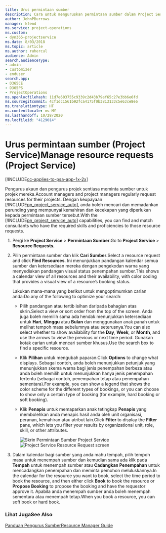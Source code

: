 ```yaml
---
title: Urus permintaan sumber
description: Cara untuk menguruskan permintaan sumber dalam Project Service
author: JohnPBurrows
manager: kfend
ms.service: project-operations
ms.custom:
- dyn365-projectservice
ms.date: 8/03/2018
ms.topic: article
ms.author: ruhercul
audience: Admin
search.audienceType:
- admin
- customizer
- enduser
search.app:
- D365CE
- D365PS
- ProjectOperations
ms.openlocfilehash: 11d7e603755c9339c2d43b79ef65c27e3bb6e6fd
ms.sourcegitcommit: 4cf1dc1561b92fca4175f0b3813133c5e63ce8e6
ms.translationtype: HT
ms.contentlocale: ms-MY
ms.lasthandoff: 10/28/2020
ms.locfileid: "4129014"
---
```

# <a name="manage-resource-requests-project-service"></a><span data-ttu-id="65b9e-103">Urus permintaan sumber (Project Service)</span><span class="sxs-lookup"><span data-stu-id="65b9e-103">Manage resource requests (Project Service)</span></span>

[!INCLUDE[cc-applies-to-psa-app-1x-2x](../includes/cc-applies-to-psa-app-1x-2x.md)]

<span data-ttu-id="65b9e-104">Pengurus akaun dan pengurus projek sentiasa meminta sumber untuk projek mereka.</span><span class="sxs-lookup"><span data-stu-id="65b9e-104">Account managers and project managers regularly request resources for their projects.</span></span> <span data-ttu-id="65b9e-105">Dengan keupayaan [!INCLUDE[pn_project_service_auto](../includes/pn-project-service-auto.md)], anda boleh mencari dan memadankan perunding yang mempunyai kemahiran dan kecekapan yang diperlukan kepada permintaan sumber tersebut.</span><span class="sxs-lookup"><span data-stu-id="65b9e-105">With the [!INCLUDE[pn_project_service_auto](../includes/pn-project-service-auto.md)] capabilities, you can find and match consultants who have the required skills and proficiencies to those resource requests.</span></span>  
  
1. <span data-ttu-id="65b9e-106">Pergi ke **Project Service** > **Permintaan Sumber**.</span><span class="sxs-lookup"><span data-stu-id="65b9e-106">Go to **Project Service** > **Resource Requests**.</span></span>  
  
2. <span data-ttu-id="65b9e-107">Pilih permintaan sumber dan klik **Cari Sumber**.</span><span class="sxs-lookup"><span data-stu-id="65b9e-107">Select a resource request and click **Find Resources**.</span></span> <span data-ttu-id="65b9e-108">Ini menunjukkan pandangan kalendar semua sumber dan ketersediaan mereka dengan pengekodan warna yang menyediakan pandangan visual status penempahan sumber.</span><span class="sxs-lookup"><span data-stu-id="65b9e-108">This shows a calendar view of all resources and their availability, with color coding that provides a visual view of a resource’s booking status.</span></span>  
  
    <span data-ttu-id="65b9e-109">Lakukan mana-mana yang berikut untuk mengoptimumkan carian anda:</span><span class="sxs-lookup"><span data-stu-id="65b9e-109">Do any of the following to optimize your search:</span></span>  
  
   -   <span data-ttu-id="65b9e-110">Pilih pandangan atau tertib isihan daripada bahagian atas skrin.</span><span class="sxs-lookup"><span data-stu-id="65b9e-110">Select a view or sort order from the top of the screen.</span></span> <span data-ttu-id="65b9e-111">Anda juga boleh memilih sama ada hendak menunjukkan ketersediaan untuk **Hari**, **Minggu** atau **Bulan** dan menggunakan anak panah untuk melihat tempoh masa sebelumnya atau seterusnya.</span><span class="sxs-lookup"><span data-stu-id="65b9e-111">You can also select whether to show availability for the **Day**, **Week**, or **Month**, and use the arrows to view the previous or next time period.</span></span> <span data-ttu-id="65b9e-112">Gunakan kotak carian untuk mencari sumber khusus.</span><span class="sxs-lookup"><span data-stu-id="65b9e-112">Use the search box to find a specific resource.</span></span>  
  
   -   <span data-ttu-id="65b9e-113">Klik **Pilihan** untuk mengubah paparan.</span><span class="sxs-lookup"><span data-stu-id="65b9e-113">Click **Options** to change what displays.</span></span> <span data-ttu-id="65b9e-114">Sebagai contoh, anda boleh menunjukkan petunjuk yang menunjukkan skema warna bagi jenis penempahan berbeza atau anda boleh memilih untuk menunjukkan hanya jenis penempahan tertentu (sebagai contoh, penempahan tetap atau penempahan sementara).</span><span class="sxs-lookup"><span data-stu-id="65b9e-114">For example, you can show a legend that shows the color scheme for the different types of bookings, or you can choose to show only a certain type of booking (for example, hard booking or soft booking).</span></span>  
  
   -   <span data-ttu-id="65b9e-115">Klik **Penapis** untuk memaparkan anak tetingkap **Penapis** yang membolehkan anda menapis hasil anda oleh unit organisasi, peranan, kemahiran atau atribut lain.</span><span class="sxs-lookup"><span data-stu-id="65b9e-115">Click **Filter** to display the **Filter** pane, which lets you filter your results by organizational unit, role, skill, or other attributes.</span></span>  
  
       <span data-ttu-id="65b9e-116">![Skrin Permintaan Sumber Project Service](../psa/media/project-service-resource-request-screen.png "Skrin Permintaan Sumber Project Service")</span><span class="sxs-lookup"><span data-stu-id="65b9e-116">![Project Service Resource Request screen](../psa/media/project-service-resource-request-screen.png "Project Service Resource Request screen")</span></span>  
  
3. <span data-ttu-id="65b9e-117">Dalam kalendar bagi sumber yang anda mahu tempah, pilih tempoh masa untuk menempah sumber dan kemudian sama ada klik pada **Tempah** untuk menempah sumber atau **Cadangkan Penempahan** untuk mencadangkan penempahan dan meminta pemohon meluluskannya.</span><span class="sxs-lookup"><span data-stu-id="65b9e-117">In the calendar for the resource you want to book, select the time period to book the resource, and then either click **Book** to book the resource or **Propose Booking** to propose the booking and have the requestor approve it.</span></span> <span data-ttu-id="65b9e-118">Apabila anda menempah sumber anda boleh menempah sementara atau menempah tetap.</span><span class="sxs-lookup"><span data-stu-id="65b9e-118">When you book a resource, you can soft book or hard book.</span></span>  
  
### <a name="see-also"></a><span data-ttu-id="65b9e-119">Lihat Juga</span><span class="sxs-lookup"><span data-stu-id="65b9e-119">See Also</span></span>  
 [<span data-ttu-id="65b9e-120">Panduan Pengurus Sumber</span><span class="sxs-lookup"><span data-stu-id="65b9e-120">Resource Manager Guide</span></span>](../psa/resource-manager-guide.md)
